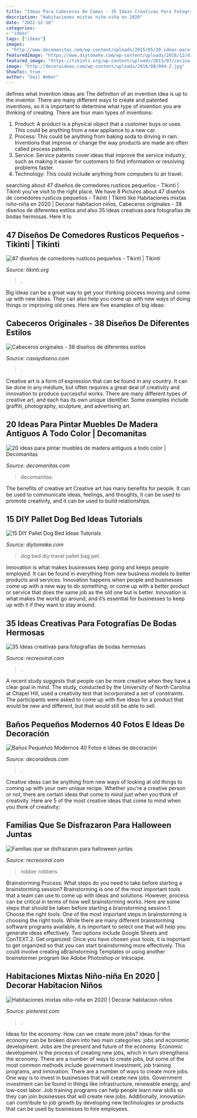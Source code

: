 ```yaml
---
title: "Ideas Para Cabeceros De Camas : 35 Ideas Creativas Para Fotografías De Bodas Hermosas"
description: "Habitaciones mixtas niño-niña en 2020"
date: "2022-12-18"
categories:
- "ideas"
tags: ["ideas"]
images:
- "http://www.decomanitas.com/wp-content/uploads/2015/05/20-ideas-para-pintar-muebles-de-madera-antiguos-a-todo-color-1.jpg"
featuredImage: "https://www.diytomake.com/wp-content/uploads/2018/12/diy-travel-bag-dog-bed.jpg"
featured_image: "https://tikinti.org/wp-content/uploads/2013/07/cocina-rustica-027.jpg"
image: "http://decoraideas.com/wp-content/uploads/2016/08/004-2.jpg"
ShowToc: true
author: "Gail Weber"
---
```



defines what invention ideas are
The definition of an invention idea is up to the inventor. 
There are many different ways to create and patented inventions, so it is important to determine what type of invention you are thinking of creating. There are four main types of inventions: 
1) Product: A product is a physical object that a customer buys or uses. This could be anything from a new appliance to a new car. 
2) Process: This could be anything from baking soda to driving in rain. Inventions that improve or change the way products are made are often called process patents. 
3) Service: Service patents cover ideas that improve the service industry, such as making it easier for customers to find information or resolving problems faster. 
4) Technology: This could include anything from computers to air travel.

	

		
searching about 47 diseños de comedores rusticos pequeños - Tikinti | Tikinti you've visit to the right place. We have 8 Pictures about 47 diseños de comedores rusticos pequeños - Tikinti | Tikinti like Habitaciones mixtas niño-niña en 2020 | Decorar habitacion niños, Cabeceros originales - 38 diseños de diferentes estilos and also 35 Ideas creativas para fotografías de bodas hermosas. Here it is:
		
    
## 47 Diseños De Comedores Rusticos Pequeños - Tikinti | Tikinti

<img loading=lazy src="https://tikinti.org/wp-content/uploads/2013/07/cocina-rustica-027.jpg" onerror="this.onerror=null;this.src='https://tse4.mm.bing.net/th?id=OIP.Sn_pHE9NvVVC_NWCihjULAHaLH&amp;pid=15.1';" alt="47 diseños de comedores rusticos pequeños - Tikinti | Tikinti">

_Source: tikinti.org_

>. 

	

Big Ideas can be a great way to get your thinking process moving and come up with new ideas. They can also help you come up with new ways of doing things or improving old ones. Here are five examples of big ideas: 

    
## Cabeceros Originales - 38 Diseños De Diferentes Estilos

<img loading=lazy src="https://casaydiseno.com/wp-content/uploads/2016/01/cabeceros-originales-puerta-madera.jpeg" onerror="this.onerror=null;this.src='https://tse1.mm.bing.net/th?id=OIP.U8KbiKLR0LRbLen0KAfo7gHaJ3&amp;pid=15.1';" alt="Cabeceros originales - 38 diseños de diferentes estilos">

_Source: casaydiseno.com_

>. 

	

Creative art is a form of expression that can be found in any country. It can be done in any medium, but often requires a great deal of creativity and innovation to produce successful works. There are many different types of creative art, and each has its own unique identifier. Some examples include graffiti, photography, sculpture, and advertising art.

    
## 20 Ideas Para Pintar Muebles De Madera Antiguos A Todo Color | Decomanitas

<img loading=lazy src="http://www.decomanitas.com/wp-content/uploads/2015/05/20-ideas-para-pintar-muebles-de-madera-antiguos-a-todo-color-1.jpg" onerror="this.onerror=null;this.src='https://tse2.mm.bing.net/th?id=OIP.LA9naU-NINaAMTVcvs0rUQAAAA&amp;pid=15.1';" alt="20 ideas para pintar muebles de madera antiguos a todo color | Decomanitas">

_Source: decomanitas.com_

>decomanitas. 

	

The benefits of creative art
Creative art has many benefits for people. It can be used to communicate ideas, feelings, and thoughts, it can be used to promote creativity, and it can be used to build relationships.

    
## 15 DIY Pallet Dog Bed Ideas Tutorials

<img loading=lazy src="https://www.diytomake.com/wp-content/uploads/2018/12/diy-travel-bag-dog-bed.jpg" onerror="this.onerror=null;this.src='https://tse4.mm.bing.net/th?id=OIP.hS3tmpexAmjLsQBSPwDbyAHaLH&amp;pid=15.1';" alt="15 DIY Pallet Dog Bed Ideas Tutorials">

_Source: diytomake.com_

>dog bed diy travel pallet bag pet. 

	

Innovation is what makes businesses keep going and keeps people employed. It can be found in everything from new business models to better products and services. Innovation happens when people and businesses come up with a new way to do something, or come up with a better product or service that does the same job as the old one but is better. Innovation is what makes the world go around, and it’s essential for businesses to keep up with it if they want to stay around.

    
## 35 Ideas Creativas Para Fotografías De Bodas Hermosas

<img loading=lazy src="https://www.recreoviral.com/wp-content/uploads/2014/08/42-impossibly-fun-wedding-photo-ideas-youll-want-to-steal.jpg" onerror="this.onerror=null;this.src='https://tse3.mm.bing.net/th?id=OIP.xYJ2UzwOfiOpeuA0ZLCV3AHaLH&amp;pid=15.1';" alt="35 Ideas creativas para fotografías de bodas hermosas">

_Source: recreoviral.com_

>. 

	

A recent study suggests that people can be more creative when they have a clear goal in mind. The study, conducted by the University of North Carolina at Chapel Hill, used a creativity test that incorporated a set of constraints. The participants were asked to come up with five ideas for a product that would be new and different, but that would still be able to sell.

    
## Baños Pequeños Modernos 40 Fotos E Ideas De Decoración

<img loading=lazy src="http://decoraideas.com/wp-content/uploads/2016/08/004-2.jpg" onerror="this.onerror=null;this.src='https://tse3.mm.bing.net/th?id=OIP.-FbU0SywqhwxtJnZFGai9gHaKu&amp;pid=15.1';" alt="Baños Pequeños Modernos 40 Fotos e Ideas de decoración">

_Source: decoraideas.com_

>. 

	

Creative ideas can be anything from new ways of looking at old things to coming up with your own unique recipe. Whether you're a creative person or not, there are certain ideas that come to mind just when you think of creativity. Here are 5 of the most creative ideas that come to mind when you think of creativity: 

    
## Familias Que Se Disfrazaron Para Halloween Juntas

<img loading=lazy src="https://www.recreoviral.com/wp-content/uploads/2014/10/Vo0m81V.jpg" onerror="this.onerror=null;this.src='https://tse4.mm.bing.net/th?id=OIP.fzyGuXQP1oAOj6ubfLX7GgAAAA&amp;pid=15.1';" alt="Familias que se disfrazaron para halloween juntas">

_Source: recreoviral.com_

>robber robbers. 

	

Brainstorming Process: What steps do you need to take before starting a brainstorming session?
Brainstorming is one of the most important tools that a team can use to come up with ideas and solutions. However, process can be critical in terms of how well brainstorming works. Here are some steps that should be taken before starting a brainstorming session:1. Choose the right tools: One of the most important steps in brainstorming is choosing the right tools. While there are many different brainstorming software programs available, it is important to select one that will help you generate ideas effectively. Two options include Google Sheets and ConTEXT.2. Get organized: Once you have chosen your tools, it is important to get organized so that you can start brainstorming more effectively. This could involve creating aBrainstorming Templates or using another brainstormer program like Adobe Photoshop or Inkscape.
    
## Habitaciones Mixtas Niño-niña En 2020 | Decorar Habitacion Niños

<img loading=lazy src="https://i.pinimg.com/736x/64/a2/d2/64a2d22fe2b78496def1c5432c4bf025.jpg" onerror="this.onerror=null;this.src='https://tse4.mm.bing.net/th?id=OIP.g91p-zjqPFuwR0ptETi6FgHaJ4&amp;pid=15.1';" alt="Habitaciones mixtas niño-niña en 2020 | Decorar habitacion niños">

_Source: pinterest.com_

>. 

	

Ideas for the economy: How can we create more jobs?
Ideas for the economy can be broken down into two main categories: jobs and economic development. Jobs are the present and future of the economy. Economic development is the process of creating new jobs, which in turn strengthens the economy. There are a number of ways to create jobs, but some of the most common methods include government investment, job training programs, and innovation.
There are a number of ways to create more jobs. One way is to invest in businesses that will create new jobs. Government investment can be found in things like infrastructure, renewable energy, and low-cost labor. Job training programs can help people learn new skills so they can join businesses that will create new jobs. Additionally, innovation can contribute to job growth by developing new technologies or products that can be used by businesses to hire employees.

